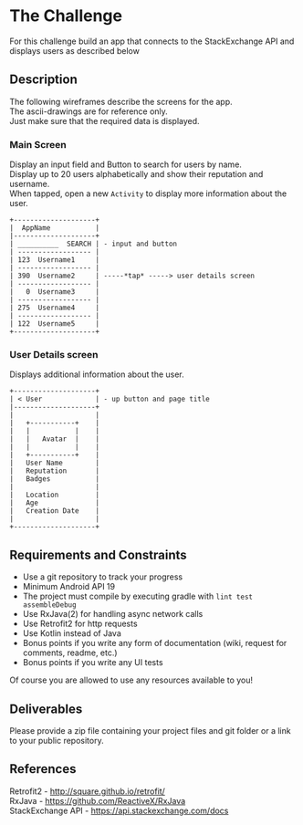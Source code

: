 # The Challenge

For this challenge build an app that connects to the
StackExchange API and displays users as described below

## Description

The following wireframes describe the screens for the app.  
The ascii-drawings are for reference only.  
Just make sure that the required data is displayed.

### Main Screen

Display an input field and Button to search for users by name.  
Display up to 20 users alphabetically and show their reputation and username.  
When tapped, open a new `Activity` to display more information about the
user.

```
+--------------------+
|  AppName           |
|--------------------+
| __________  SEARCH | - input and button  
| ------------------ |
| 123  Username1     |
| ------------------ |
| 390  Username2     | -----*tap* -----> user details screen
| ------------------ |
|   0  Username3     |
| ------------------ |
| 275  Username4     |
| ------------------ |
| 122  Username5     |
+--------------------+
```

### User Details screen

Displays additional information about the user.

```
+--------------------+
| < User             | - up button and page title
|--------------------+
|                    |
|   +-----------+    |
|   |           |    |
|   |   Avatar  |    |
|   |           |    |
|   +-----------+    |
|   User Name        |
|   Reputation       |
|   Badges           |
|                    |
|   Location         |
|   Age              |
|   Creation Date    |
|                    |
+--------------------+
```

## Requirements and Constraints

  * Use a git repository to track your progress
  * Minimum Android API 19
  * The project must compile by executing gradle with `lint test assembleDebug`
  * Use RxJava(2) for handling async network calls
  * Use Retrofit2 for http requests
  * Use Kotlin instead of Java
  * Bonus points if you write any form of documentation (wiki, request for comments, readme, etc.)
  * Bonus points if you write any UI tests

  Of course you are allowed to use any resources available to you!

## Deliverables

Please provide a zip file containing your project files and git folder or
a link to your public repository.

## References

Retrofit2 - http://square.github.io/retrofit/  
RxJava - https://github.com/ReactiveX/RxJava  
StackExchange API - https://api.stackexchange.com/docs  
